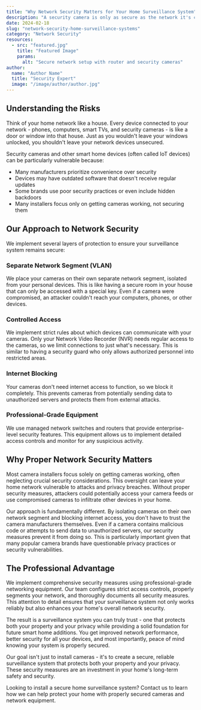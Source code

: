 ```yaml
---
title: "Why Network Security Matters for Your Home Surveillance System"
description: "A security camera is only as secure as the network it's connected to. While most people focus on camera features and placement, the underlying network infrastructure plays a critical role in protecting your privacy. Here's why proper network security matters and how we ensure your system stays protected."
date: 2024-02-18
slug: "network-security-home-surveillance-systems"
category: "Network Security"
resources:
  - src: "featured.jpg"
    title: "Featured Image"
    params:
      alt: "Secure network setup with router and security cameras"
author:
  name: "Author Name"
  title: "Security Expert"
  image: "/image/author/author.jpg"
---
```


## Understanding the Risks

Think of your home network like a house. Every device connected to your network - phones, computers, smart TVs, and security cameras - is like a door or window into that house. Just as you wouldn't leave your windows unlocked, you shouldn't leave your network devices unsecured.

Security cameras and other smart home devices (often called IoT devices) can be particularly vulnerable because:
- Many manufacturers prioritize convenience over security
- Devices may have outdated software that doesn't receive regular updates
- Some brands use poor security practices or even include hidden backdoors
- Many installers focus only on getting cameras working, not securing them

## Our Approach to Network Security

We implement several layers of protection to ensure your surveillance system remains secure:

### Separate Network Segment (VLAN)
We place your cameras on their own separate network segment, isolated from your personal devices. This is like having a secure room in your house that can only be accessed with a special key. Even if a camera were compromised, an attacker couldn't reach your computers, phones, or other devices.

### Controlled Access
We implement strict rules about which devices can communicate with your cameras. Only your Network Video Recorder (NVR) needs regular access to the cameras, so we limit connections to just what's necessary. This is similar to having a security guard who only allows authorized personnel into restricted areas.

### Internet Blocking
Your cameras don't need internet access to function, so we block it completely. This prevents cameras from potentially sending data to unauthorized servers and protects them from external attacks.

### Professional-Grade Equipment
We use managed network switches and routers that provide enterprise-level security features. This equipment allows us to implement detailed access controls and monitor for any suspicious activity.

## Why Proper Network Security Matters

Most camera installers focus solely on getting cameras working, often neglecting crucial security considerations. This oversight can leave your home network vulnerable to attacks and privacy breaches. Without proper security measures, attackers could potentially access your camera feeds or use compromised cameras to infiltrate other devices in your home.

Our approach is fundamentally different. By isolating cameras on their own network segment and blocking internet access, you don't have to trust the camera manufacturers themselves. Even if a camera contains malicious code or attempts to send data to unauthorized servers, our security measures prevent it from doing so. This is particularly important given that many popular camera brands have questionable privacy practices or security vulnerabilities.

## The Professional Advantage

We implement comprehensive security measures using professional-grade networking equipment. Our team configures strict access controls, properly segments your network, and thoroughly documents all security measures. This attention to detail ensures that your surveillance system not only works reliably but also enhances your home's overall network security.

The result is a surveillance system you can truly trust - one that protects both your property and your privacy while providing a solid foundation for future smart home additions. You get improved network performance, better security for all your devices, and most importantly, peace of mind knowing your system is properly secured.

Our goal isn't just to install cameras - it's to create a secure, reliable surveillance system that protects both your property and your privacy. These security measures are an investment in your home's long-term safety and security.

Looking to install a secure home surveillance system? Contact us to learn how we can help protect your home with properly secured cameras and network equipment.